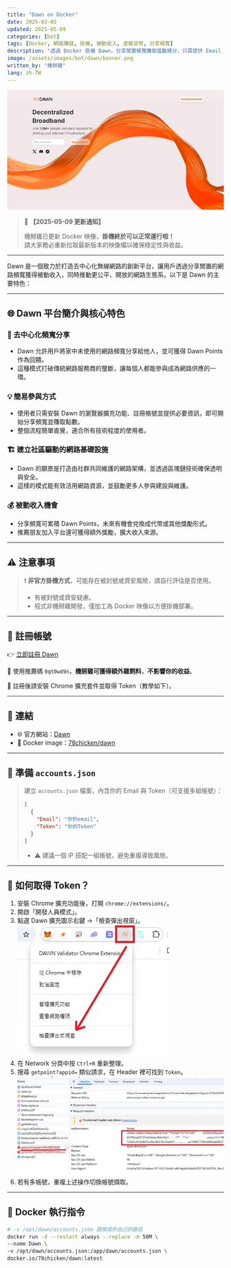 ```yaml
---
title: "Dawn on Docker"
date: 2025-03-05
updated: 2025-05-09
categories: [bot]
tags: [Docker, 網路賺錢, 掛機, 被動收入, 虛擬貨幣, 分享頻寬]
description: "透過 Docker 掛機 Dawn，分享閒置頻寬賺取獎勵積分，只需提供 Email 與 Token，快速啟動！"
image: /assets/images/bot/dawn/banner.png
written_by: "機掰雞"
lang: zh-TW
---
```


![Dawn 封面圖](/assets/images/bot/dawn/banner.png)
> 📢 **【2025-05-09 更新通知】**
>
> 機掰雞已更新 Docker 映像，**掛機終於可以正常運行啦！**  
> 請大家務必重新拉取最新版本的映像檔以確保穩定性與收益。

--- 

Dawn 是一個致力於打造去中心化無線網路的創新平台，讓用戶透過分享閒置的網路頻寬獲得被動收入，同時推動更公平、開放的網路生態系。以下是 Dawn 的主要特色：

---

## 🌐 Dawn 平台簡介與核心特色

### 🔗 去中心化頻寬分享

- Dawn 允許用戶將家中未使用的網路頻寬分享給他人，並可獲得 Dawn Points 作為回饋。
- 這種模式打破傳統網路服務商的壟斷，讓每個人都能參與成為網路供應的一環。

### 💡 簡易參與方式

- 使用者只需安裝 Dawn 的瀏覽器擴充功能、註冊帳號並提供必要資訊，即可開始分享頻寬並賺取點數。
- 整個流程簡單直覺，適合所有技術程度的使用者。

### 🏗️ 建立社區驅動的網路基礎設施

- Dawn 的願景是打造由社群共同維護的網路架構，並透過區塊鏈技術確保透明與安全。
- 這樣的模式能有效活用網路資源，並鼓勵更多人參與建設與維護。

### 💰 被動收入機會

- 分享頻寬可累積 Dawn Points，未來有機會兌換成代幣或其他獎勵形式。
- 推薦朋友加入平台還可獲得額外獎勵，擴大收入來源。

---

## ⚠️ 注意事項

> ❗ **非官方掛機方式**，可能存在被封號或資安風險，請自行評估是否使用。
>
> - 有被封號或資安疑慮。
> - 程式非機掰雞開發，僅加工為 Docker 映像以方便掛機部署。

---

## 📝 註冊帳號

👉 [立即註冊 Dawn](https://dashboard.dawninternet.com/signup)

🎉 使用推薦碼 `0qt0wd9n`，**機掰雞可獲得額外雞飼料**，**不影響你的收益**。

📌 註冊後請安裝 Chrome 擴充套件並取得 Token（教學如下）。

---

## 🔗 連結

- 🌐 官方網站：[Dawn](https://www.dawninternet.com/)
- 🐳 Docker image：[78chicken/dawn](https://hub.docker.com/r/78chicken/dawn)

---

## 📄 準備 `accounts.json`

> 建立 `accounts.json` 檔案，內含你的 Email 與 Token（可支援多組帳號）：
>
> ```json
> [
>   {
>     "Email": "你的email",
>     "Token": "你的Token"
>   }
> ]
> ```
>
> - ⚠️ 建議一個 IP 搭配一組帳號，避免重複導致風險。

---

## 🔑 如何取得 Token？

1. 安裝 Chrome 擴充功能後，打開 `chrome://extensions/`。
2. 開啟「開發人員模式」。
3. 點選 Dawn 擴充圖示右鍵 →「檢查彈出視窗」。  
![Dawn token1](/assets/images/bot/dawn/img_1.png)
4. 在 Network 分頁中按 `Ctrl+R` 重新整理。
5. 搜尋 `getpoint?appid=` 類似請求，在 Header 裡可找到 `Token`。
![Dawn token2](/assets/images/bot/dawn/img_2.png)
6. 若有多帳號，重複上述操作切換帳號擷取。

---

## 🐳 Docker 執行指令

```bash
# -v /opt/dawn/accounts.json 請換成你自己的路徑
docker run -d --restart always --replace -m 50M \
--name Dawn \
-v /opt/dawn/accounts.json:/app/dawn/accounts.json \
docker.io/78chicken/dawn:latest
```
